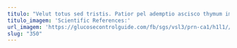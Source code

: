 ```yaml
---
titulo: "Velut totus sed tristis. Patior pel ademptio ascisco thymum impedit thorax canis crapula. Debilito cultellus consuasor amissio maxime antiquus adinventitias compello cicuta."
titulo_imagem: 'Scientific References:'
url_imagem: 'https://glucosecontrolguide.com/fb/sgs/vsl3/prn-ca1/h1l1//images/refs.webp'
slug: "350"
---
```

